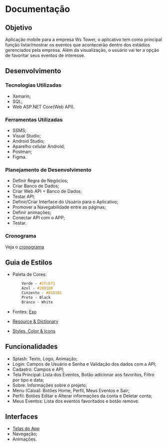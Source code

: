 # Documentação

## Objetivo

Aplicação mobile para a empresa Ws Tower, o aplicativo tem como principal função listar/mostrar os eventos que acontecerão dentro dos estádios gerenciados pela empresa. Além da visualização, o usuário vai ter a opção de favoritar seus eventos de interesse.

## Desenvolvimento

### Tecnologias Utilizadas
- Xamarin;
- SQL;
- Web ASP.NET Core(Web API).
### Ferramentas Utilizadas
- SSMS;
- Visual Studio;
- Android Studio;
- Aparelho celular Android;
- Postman;
- Figma.

### Planejamento de Desenvolvimento
- Definir Regra de Negócios;
- Criar Banco de Dados;
- Criar Web API + Banco de Dados;
- Testar API;
- Definir/Criar Interface do Usuário para o Aplicativo;
- Promover a Navegabilidade entre as páginas;
- Definir animações;
- Conectar API com o APP;
- Testar.

### Cronograma
Veja o [cronograma](./Cronograma_Grupo-9.xlsx "Cronograma do grupo 9 em .xlsx")

## Guia de Estilos

- Paleta de Cores:
    ```css
        Verde - #2fcb71
        Azul - #2881b9
        Cinzento - #818181
        Preto - Black
        Branco - White
    ```
- Fontes:
    [Exo](https://fonts.google.com/specimen/Exo "Fonte Exo no Google Fonts")

- [Resource & Dictionary](https://www.youtube.com/watch?v=nY3eXlNJDnA&t=4s "Resource & Dictionary") 
- [Styles, Color & Icons](https://material.io "Styles, Color & Icons") 

## Funcionalidades

- Splash: Texto, Logo, Animação;
- Login: Campos de Usuário e Senha e Validação dos dados com a API;
- Cadastro: Campos e API;
- Tela Principal: Lista dos Eventos, Botão adicionar aos favoritos, Filtro por tipo e data;
- Sobre: Informações sobre o projeto;
- Menu (Caixa): Botões Home, Perfil, Meus Eventos e Sair;  
- Perfil: Botões Editar e Alterar informações da conta e Deletar conta;
- Meus Eventos: Lista dos eventos favoritados e botão remove.

## Interfaces

- [Telas do App](https://www.figma.com/proto/pV3mWUUFFSjmhBp5G42BY8/WS-Tower?node-id=0%3A3&frame-preset-name=Android&scaling=scale-down "Telas feitas com o Figma no browser")
- Navegação;
- Animações.
